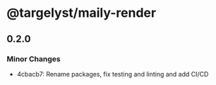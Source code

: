 # @targelyst/maily-render

## 0.2.0

### Minor Changes

- 4cbacb7: Rename packages, fix testing and linting and add CI/CD
